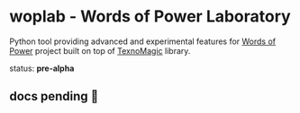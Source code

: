 # woplab - Words of Power Laboratory

Python tool providing advanced and experimental features for [Words of Power]
project built on top of [TexnoMagic] library.

status: **pre-alpha**

## docs pending 📜


[Words of Power]: https://texnoforge.dev/words-of-power/
[TexnoMagic]: https://texnoforge.github.io/texnomagic/
